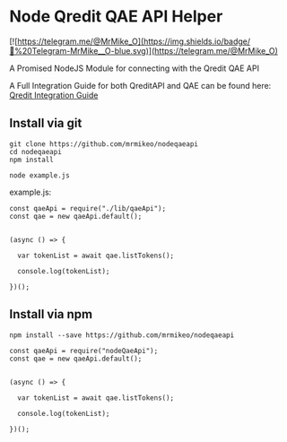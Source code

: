 # Node Qredit QAE API Helper

[![https://telegram.me/@MrMike_O](https://img.shields.io/badge/💬%20Telegram-MrMike__O-blue.svg)](https://telegram.me/@MrMike_O)


A Promised NodeJS Module for connecting with the Qredit QAE API

A Full Integration Guide for both QreditAPI and QAE can be found here:  [Qredit Integration Guide](https://github.com/mrmikeo/nodeqreditintegration)

## Install via git
```
git clone https://github.com/mrmikeo/nodeqaeapi
cd nodeqaeapi
npm install

node example.js
```

example.js:
```
const qaeApi = require("./lib/qaeApi");
const qae = new qaeApi.default();


(async () => {
  
  var tokenList = await qae.listTokens();
  
  console.log(tokenList);
  
})();
```

## Install via npm
```
npm install --save https://github.com/mrmikeo/nodeqaeapi
```

```
const qaeApi = require("nodeQaeApi");
const qae = new qaeApi.default();


(async () => {
  
  var tokenList = await qae.listTokens();
  
  console.log(tokenList);
  
})();
```
